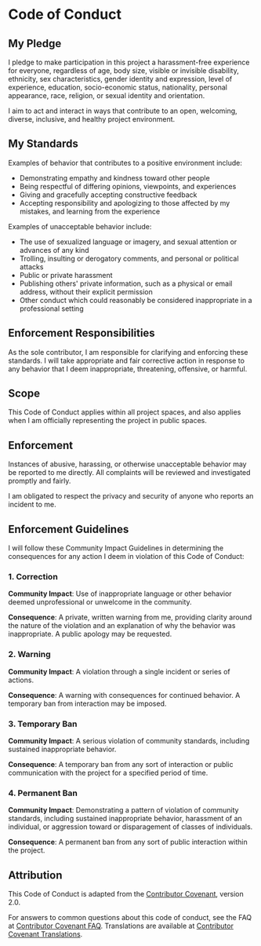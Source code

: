 # Code of Conduct

## My Pledge

I pledge to make participation in this project a harassment-free experience for everyone, regardless of age, body size, visible or invisible disability, ethnicity, sex characteristics, gender identity and expression, level of experience, education, socio-economic status, nationality, personal appearance, race, religion, or sexual identity and orientation.

I aim to act and interact in ways that contribute to an open, welcoming, diverse, inclusive, and healthy project environment.

## My Standards

Examples of behavior that contributes to a positive environment include:

* Demonstrating empathy and kindness toward other people
* Being respectful of differing opinions, viewpoints, and experiences
* Giving and gracefully accepting constructive feedback
* Accepting responsibility and apologizing to those affected by my mistakes, and learning from the experience

Examples of unacceptable behavior include:

* The use of sexualized language or imagery, and sexual attention or advances of any kind
* Trolling, insulting or derogatory comments, and personal or political attacks
* Public or private harassment
* Publishing others' private information, such as a physical or email address, without their explicit permission
* Other conduct which could reasonably be considered inappropriate in a professional setting

## Enforcement Responsibilities

As the sole contributor, I am responsible for clarifying and enforcing these standards. I will take appropriate and fair corrective action in response to any behavior that I deem inappropriate, threatening, offensive, or harmful.

## Scope

This Code of Conduct applies within all project spaces, and also applies when I am officially representing the project in public spaces.

## Enforcement

Instances of abusive, harassing, or otherwise unacceptable behavior may be reported to me directly. All complaints will be reviewed and investigated promptly and fairly.

I am obligated to respect the privacy and security of anyone who reports an incident to me.

## Enforcement Guidelines

I will follow these Community Impact Guidelines in determining the consequences for any action I deem in violation of this Code of Conduct:

### 1. Correction

**Community Impact**: Use of inappropriate language or other behavior deemed unprofessional or unwelcome in the community.

**Consequence**: A private, written warning from me, providing clarity around the nature of the violation and an explanation of why the behavior was inappropriate. A public apology may be requested.

### 2. Warning

**Community Impact**: A violation through a single incident or series of actions.

**Consequence**: A warning with consequences for continued behavior. A temporary ban from interaction may be imposed.

### 3. Temporary Ban

**Community Impact**: A serious violation of community standards, including sustained inappropriate behavior.

**Consequence**: A temporary ban from any sort of interaction or public communication with the project for a specified period of time.

### 4. Permanent Ban

**Community Impact**: Demonstrating a pattern of violation of community standards, including sustained inappropriate behavior, harassment of an individual, or aggression toward or disparagement of classes of individuals.

**Consequence**: A permanent ban from any sort of public interaction within the project.

## Attribution

This Code of Conduct is adapted from the [Contributor Covenant](https://www.contributor-covenant.org), version 2.0.

For answers to common questions about this code of conduct, see the FAQ at [Contributor Covenant FAQ](https://www.contributor-covenant.org/faq). Translations are available at [Contributor Covenant Translations](https://www.contributor-covenant.org/translations).
